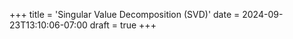 +++
title = 'Singular Value Decomposition (SVD)'
date = 2024-09-23T13:10:06-07:00
draft = true
+++


